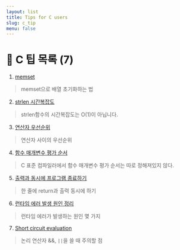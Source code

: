 ```yaml
---
layout: list
title: Tips for C users
slug: c_tip
menu: false
---
```



# 🚩 C 팁 목록 (7) 

1. [memset](../tips/c_tip/_posts/2020-06-30-memset.md)
> memset으로 배열 초기화하는 법


2. [strlen 시간복잡도](../tips/c_tip/_posts/2020-06-30-strlen-시간복잡도.md)
 > strlen함수의 시간복잡도는 O(1)이 아닙니다.


3. [연산자 우선순위](../tips/c_tip/_posts/2020-06-30-연산자-우선순위.md)
> 연산자 사이의 우선순위


4. [함수 매개변수 평가 순서](../tips/c_tip/_posts/2020-07-02-함수-매개변수-평가-순서.md)  
> C 표준 컴파일러에서 함수 매개변수 평가 순서는 따로 정해져있지 않다.


5. [출력과 동시에 프로그램 종료하기](../tips/c_tip/_posts/2020-07-16-출력과-동시에-프로그램-종료하기.md)
> 한 줄에 return과 출력 동시에 하기

6. [런타임 에러 발생 원인 정리](../tips/c_tip/_posts/2020-07-16-런타임-에러-발생-원인-정리.md)
> 런타임 에러가 발생하는 원인 몇 가지

7. [Short circuit evaluation](../tips/c_tip/_posts/2020-07-24-Short-circuit-evaluation.md)
> 논리 연산자 &&, `||`을 쓸 때 주의할 점